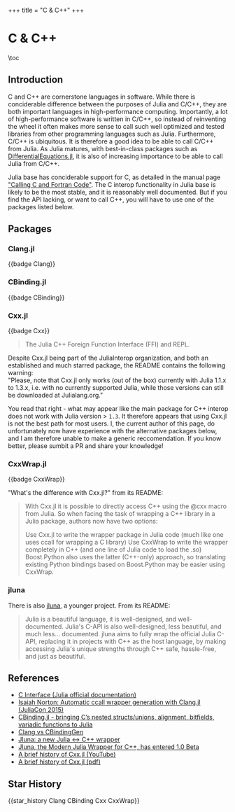 +++
title = "C & C++"
+++

# C & C++

\toc

## Introduction
C and C++ are cornerstone languages in software. While there is conciderable difference between the purposes of Julia and C/C++, they are both important languages in high-performance computing. Importantly, a lot of high-performance software is written in C/C++, so instead of reinventing the wheel it often makes more sense to call such well optimized and tested libraries from other programming languages such as Julia. Furthermore, C/C++ is ubiquitous. It is therefore a good idea to be able to call C/C++ from Julia. As Julia matures, with best-in-class packages such as [DifferentialEquations.jl](https://github.com/SciML/DifferentialEquations.jl), it is also of increasing importance to be able to call Julia from C/C++.

Julia base has conciderable support for C, as detailed in the manual page ["Calling C and Fortran Code"](https://docs.julialang.org/en/v1/manual/calling-c-and-fortran-code/). The C interop functionality in Julia base is likely to be the most stable, and it is reasonably well documented. But if you find the API lacking, or want to call C++, you will have to use one of the packages listed below.

## Packages

### Clang.jl
{{badge Clang}}

### CBinding.jl
{{badge CBinding}}

### Cxx.jl
{{badge Cxx}}

>The Julia C++ Foreign Function Interface (FFI) and REPL.

Despite Cxx.jl being part of the JuliaInterop organization, and both an established and much starred package, the README contains the following warning:  
"Please, note that Cxx.jl only works (out of the box) currently with Julia 1.1.x to 1.3.x, i.e. with no currently supported Julia, while those versions can still be downloaded at Julialang.org."  

You read that right - what may appear like the main package for C++ interop does not work with Julia version > `1.3`. It therefore appears that using Cxx.jl is not the best path for most users. I, the current author of this page, do unfortunately now have experience with the alternative packages below, and I am therefore unable to make a generic reccomendation. If you know better, please sumbit a PR and share your knowledge!

### CxxWrap.jl
{{badge CxxWrap}}

"What's the difference with Cxx.jl?" from its README:

>With Cxx.jl it is possible to directly access C++ using the @cxx macro from Julia. So when facing the task of wrapping a C++ library in a Julia package, authors now have two options:
>
>Use Cxx.jl to write the wrapper package in Julia code (much like one uses ccall for wrapping a C library)
>Use CxxWrap to write the wrapper completely in C++ (and one line of Julia code to load the .so)
>Boost.Python also uses the latter (C++-only) approach, so translating existing Python bindings based on Boost.Python may be easier using CxxWrap.

### jluna

There is also [jluna](https://github.com/Clemapfel/jluna), a younger project.
From its README:

>Julia is a beautiful language, it is well-designed, and well-documented. Julia's C-API is also well-designed, less beautiful, and much less... documented.
>jluna aims to fully wrap the official Julia C-API, replacing it in projects with C++ as the host language, by making accessing Julia's unique strengths through C++ safe, hassle-free, and just as beautiful.

## References

* [C Interface (Julia official documentation)](https://docs.julialang.org/en/v1/base/c/)
* [Isaiah Norton: Automatic ccall wrapper generation with Clang.jl (JuliaCon 2015)](https://www.youtube.com/watch?v=Jt5sv-8iRGc)
* [CBinding.jl - bringing C’s nested structs/unions, alignment, bitfields, variadic functions to Julia](https://discourse.julialang.org/t/cbinding-jl-bringing-cs-nested-structs-unions-alignment-bitfields-variadic-functions-to-julia/25902)
* [Clang vs CBindingGen](https://discourse.julialang.org/t/clang-vs-cbindinggen/56693/10)
* [Jluna: a new Julia <-> C++ wrapper](https://discourse.julialang.org/t/jluna-a-new-julia-c-wrapper/77486)
* [Jluna, the Modern Julia Wrapper for C++, has entered 1.0 Beta](https://discourse.julialang.org/t/jluna-the-modern-julia-wrapper-for-c-has-entered-1-0-beta/80303)
* [A brief history of Cxx.jl (YouTube)](https://www.youtube.com/watch?v=bJiwjKIWgjM)
* [A brief history of Cxx.jl (pdf)](https://compiler-research.org/assets/presentations/K_Fischer_Cxx_jl.pdf)

## Star History
{{star_history Clang CBinding Cxx CxxWrap}}
